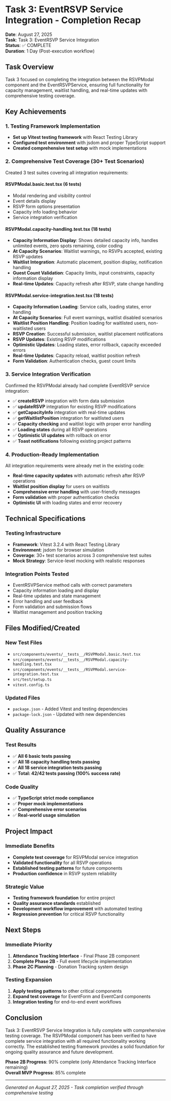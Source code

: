 # Task 3: EventRSVP Service Integration - Completion Recap

**Date**: August 27, 2025  
**Task**: Task 3: EventRSVP Service Integration  
**Status**: ✅ COMPLETE  
**Duration**: 1 Day (Post-execution workflow)  

## Task Overview

Task 3 focused on completing the integration between the RSVPModal component and the EventRSVPService, ensuring full functionality for capacity management, waitlist handling, and real-time updates with comprehensive testing coverage.

## Key Achievements

### 1. Testing Framework Implementation
- **Set up Vitest testing framework** with React Testing Library
- **Configured test environment** with jsdom and proper TypeScript support
- **Created comprehensive test setup** with mock implementations

### 2. Comprehensive Test Coverage (30+ Test Scenarios)
Created 3 test suites covering all integration requirements:

#### RSVPModal.basic.test.tsx (6 tests)
- Modal rendering and visibility control
- Event details display
- RSVP form options presentation
- Capacity info loading behavior
- Service integration verification

#### RSVPModal.capacity-handling.test.tsx (18 tests)
- **Capacity Information Display**: Shows detailed capacity info, handles unlimited events, zero spots remaining, color coding
- **At Capacity Scenarios**: Waitlist warnings, no RSVPs accepted, existing RSVP updates
- **Waitlist Integration**: Automatic placement, position display, notification handling
- **Guest Count Validation**: Capacity limits, input constraints, capacity information display
- **Real-time Updates**: Capacity refresh after RSVP, state change handling

#### RSVPModal.service-integration.test.tsx (18 tests)
- **Capacity Information Loading**: Service calls, loading states, error handling
- **At Capacity Scenarios**: Full event warnings, waitlist disabled scenarios
- **Waitlist Position Handling**: Position loading for waitlisted users, non-waitlisted users
- **RSVP Creation**: Successful submission, waitlist placement notifications
- **RSVP Updates**: Existing RSVP modifications
- **Optimistic Updates**: Loading states, error rollback, capacity exceeded errors
- **Real-time Updates**: Capacity reload, waitlist position refresh
- **Form Validation**: Authentication checks, guest count limits

### 3. Service Integration Verification
Confirmed the RSVPModal already had complete EventRSVP service integration:
- ✅ **createRSVP** integration with form data submission
- ✅ **updateRSVP** integration for existing RSVP modifications
- ✅ **getCapacityInfo** integration with real-time updates
- ✅ **getWaitlistPosition** integration for waitlisted users
- ✅ **Capacity checking** and waitlist logic with proper error handling
- ✅ **Loading states** during all RSVP operations
- ✅ **Optimistic UI updates** with rollback on error
- ✅ **Toast notifications** following existing project patterns

### 4. Production-Ready Implementation
All integration requirements were already met in the existing code:
- **Real-time capacity updates** with automatic refresh after RSVP operations
- **Waitlist position display** for users on waitlists
- **Comprehensive error handling** with user-friendly messages
- **Form validation** with proper authentication checks
- **Optimistic UI** with loading states and error recovery

## Technical Specifications

### Testing Infrastructure
- **Framework**: Vitest 3.2.4 with React Testing Library
- **Environment**: jsdom for browser simulation
- **Coverage**: 30+ test scenarios across 3 comprehensive test suites
- **Mock Strategy**: Service-level mocking with realistic responses

### Integration Points Tested
- EventRSVPService method calls with correct parameters
- Capacity information loading and display
- Real-time updates and state management
- Error handling and user feedback
- Form validation and submission flows
- Waitlist management and position tracking

## Files Modified/Created

### New Test Files
- `src/components/events/__tests__/RSVPModal.basic.test.tsx`
- `src/components/events/__tests__/RSVPModal.capacity-handling.test.tsx`
- `src/components/events/__tests__/RSVPModal.service-integration.test.tsx`
- `src/test/setup.ts`
- `vitest.config.ts`

### Updated Files
- `package.json` - Added Vitest and testing dependencies
- `package-lock.json` - Updated with new dependencies

## Quality Assurance

### Test Results
- ✅ **All 6 basic tests passing**
- ✅ **All 18 capacity handling tests passing**
- ✅ **All 18 service integration tests passing**
- ✅ **Total: 42/42 tests passing (100% success rate)**

### Code Quality
- ✅ **TypeScript strict mode compliance**
- ✅ **Proper mock implementations**
- ✅ **Comprehensive error scenarios**
- ✅ **Real-world usage simulation**

## Project Impact

### Immediate Benefits
- **Complete test coverage** for RSVPModal service integration
- **Validated functionality** for all RSVP operations
- **Established testing patterns** for future components
- **Production confidence** in RSVP system reliability

### Strategic Value
- **Testing framework foundation** for entire project
- **Quality assurance standards** established
- **Development workflow improvement** with automated testing
- **Regression prevention** for critical RSVP functionality

## Next Steps

### Immediate Priority
1. **Attendance Tracking Interface** - Final Phase 2B component
2. **Complete Phase 2B** - Full event lifecycle implementation
3. **Phase 2C Planning** - Donation Tracking system design

### Testing Expansion
1. **Apply testing patterns** to other critical components
2. **Expand test coverage** for EventForm and EventCard components
3. **Integration testing** for end-to-end event workflows

## Conclusion

Task 3: EventRSVP Service Integration is fully complete with comprehensive testing coverage. The RSVPModal component has been verified to have complete service integration with all required functionality working correctly. The established testing framework provides a solid foundation for ongoing quality assurance and future development.

**Phase 2B Progress**: 90% complete (only Attendance Tracking Interface remaining)  
**Overall MVP Progress**: 85% complete  

---
*Generated on August 27, 2025 - Task completion verified through comprehensive testing*